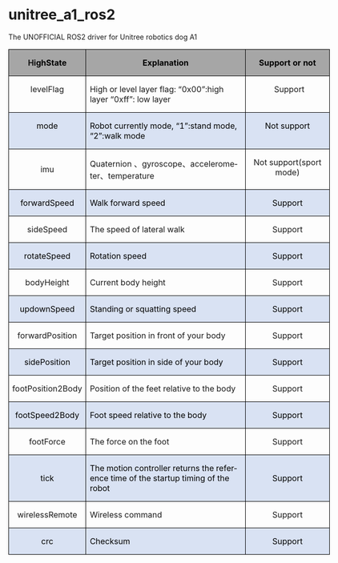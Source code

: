 # unitree_a1_ros2
The UNOFFICIAL ROS2 driver for Unitree robotics dog A1

<table class="MsoTableGrid" border="1" cellspacing="0" cellpadding="0" width="643" style="width:17.0cm;margin-left:-.25pt;border-collapse:collapse;border:none;
 mso-border-alt:solid windowtext .5pt;mso-yfti-tbllook:1184;mso-padding-alt:
 0cm 5.4pt 0cm 5.4pt">
 <tbody><tr style="mso-yfti-irow:0;mso-yfti-firstrow:yes">
  <td width="123" valign="top" style="width:92.15pt;border:solid windowtext 1.0pt;
  mso-border-alt:solid windowtext .5pt;background:#A6A6A6;mso-background-themecolor:
  background1;mso-background-themeshade:166;padding:0cm 5.4pt 0cm 5.4pt">
  <p class="MsoNormal" align="center" style="text-align:center"><span class="SpellE"><b><span lang="EN-US">H<span style="color:black;mso-color-alt:windowtext">ighState</span></span></b></span><b><span lang="EN-US"><o:p></o:p></span></b></p>
  </td>
  <td width="350" valign="top" style="width:262.25pt;border:solid windowtext 1.0pt;
  border-left:none;mso-border-left-alt:solid windowtext .5pt;mso-border-alt:
  solid windowtext .5pt;background:#A6A6A6;mso-background-themecolor:background1;
  mso-background-themeshade:166;padding:0cm 5.4pt 0cm 5.4pt">
  <p class="MsoNormal" align="center" style="text-align:center"><b><span lang="EN-US" style="color:black;mso-color-alt:windowtext">Explanation</span><span lang="EN-US"><o:p></o:p></span></b></p>
  </td>
  <td width="170" valign="top" style="width:127.55pt;border:solid windowtext 1.0pt;
  border-left:none;mso-border-left-alt:solid windowtext .5pt;mso-border-alt:
  solid windowtext .5pt;background:#A6A6A6;mso-background-themecolor:background1;
  mso-background-themeshade:166;padding:0cm 5.4pt 0cm 5.4pt">
  <p class="MsoNormal" align="center" style="text-align:center"><b><span lang="EN-US" style="color:black;mso-color-alt:windowtext">Support or not</span><span lang="EN-US"><o:p></o:p></span></b></p>
  </td>
 </tr>
 <tr style="mso-yfti-irow:1">
  <td width="123" valign="top" style="width:92.15pt;border:solid windowtext 1.0pt;
  border-top:none;mso-border-top-alt:solid windowtext .5pt;mso-border-alt:solid windowtext .5pt;
  padding:0cm 5.4pt 0cm 5.4pt">
  <p class="MsoNormal" align="center" style="text-align:center"><span class="SpellE"><span lang="EN-US">levelFlag</span></span><span lang="EN-US"><o:p></o:p></span></p>
  </td>
  <td width="350" valign="top" style="width:262.25pt;border-top:none;border-left:
  none;border-bottom:solid windowtext 1.0pt;border-right:solid windowtext 1.0pt;
  mso-border-top-alt:solid windowtext .5pt;mso-border-left-alt:solid windowtext .5pt;
  mso-border-alt:solid windowtext .5pt;padding:0cm 5.4pt 0cm 5.4pt">
  <p class="MsoNormal"><span lang="EN-US">High or level layer flag: “0x00<span class="GramE">”:high</span> layer “0xff”: low layer<o:p></o:p></span></p>
  </td>
  <td width="170" valign="top" style="width:127.55pt;border-top:none;border-left:
  none;border-bottom:solid windowtext 1.0pt;border-right:solid windowtext 1.0pt;
  mso-border-top-alt:solid windowtext .5pt;mso-border-left-alt:solid windowtext .5pt;
  mso-border-alt:solid windowtext .5pt;padding:0cm 5.4pt 0cm 5.4pt">
  <p class="MsoNormal" align="center" style="text-align:center;text-indent:5.25pt;
  mso-char-indent-count:.5"><span lang="EN-US">Support<o:p></o:p></span></p>
  </td>
 </tr>
 <tr style="mso-yfti-irow:2;height:17.0pt">
  <td width="123" valign="top" style="width:92.15pt;border:solid windowtext 1.0pt;
  border-top:none;mso-border-top-alt:solid windowtext .5pt;mso-border-alt:solid windowtext .5pt;
  background:#D9E2F3;mso-background-themecolor:accent1;mso-background-themetint:
  51;padding:0cm 5.4pt 0cm 5.4pt;height:17.0pt">
  <p class="MsoNormal" align="center" style="text-align:center"><span lang="EN-US" style="color:black;mso-color-alt:windowtext">mode</span><span lang="EN-US"><o:p></o:p></span></p>
  </td>
  <td width="350" valign="top" style="width:262.25pt;border-top:none;border-left:
  none;border-bottom:solid windowtext 1.0pt;border-right:solid windowtext 1.0pt;
  mso-border-top-alt:solid windowtext .5pt;mso-border-left-alt:solid windowtext .5pt;
  mso-border-alt:solid windowtext .5pt;background:#D9E2F3;mso-background-themecolor:
  accent1;mso-background-themetint:51;padding:0cm 5.4pt 0cm 5.4pt;height:17.0pt">
  <p class="MsoNormal"><span lang="EN-US" style="color:black;mso-color-alt:windowtext">Robot
  currently mode, “1<span class="GramE">”:stand</span> mode, “2”:walk mode</span><span lang="EN-US"><o:p></o:p></span></p>
  </td>
  <td width="170" valign="top" style="width:127.55pt;border-top:none;border-left:
  none;border-bottom:solid windowtext 1.0pt;border-right:solid windowtext 1.0pt;
  mso-border-top-alt:solid windowtext .5pt;mso-border-left-alt:solid windowtext .5pt;
  mso-border-alt:solid windowtext .5pt;background:#D9E2F3;mso-background-themecolor:
  accent1;mso-background-themetint:51;padding:0cm 5.4pt 0cm 5.4pt;height:17.0pt">
  <p class="MsoNormal" align="center" style="text-align:center"><span lang="EN-US" style="color:black;mso-color-alt:windowtext">Not support</span><span lang="EN-US"><o:p></o:p></span></p>
  </td>
 </tr>
 <tr style="mso-yfti-irow:3">
  <td width="123" style="width:92.15pt;border:solid windowtext 1.0pt;border-top:
  none;mso-border-top-alt:solid windowtext .5pt;mso-border-alt:solid windowtext .5pt;
  padding:0cm 5.4pt 0cm 5.4pt">
  <p class="MsoNormal" align="center" style="text-align:center"><span class="SpellE"><span lang="EN-US">imu</span></span><span lang="EN-US"><o:p></o:p></span></p>
  </td>
  <td width="350" valign="top" style="width:262.25pt;border-top:none;border-left:
  none;border-bottom:solid windowtext 1.0pt;border-right:solid windowtext 1.0pt;
  mso-border-top-alt:solid windowtext .5pt;mso-border-left-alt:solid windowtext .5pt;
  mso-border-alt:solid windowtext .5pt;padding:0cm 5.4pt 0cm 5.4pt">
  <p class="MsoNormal"><span lang="EN-US">Quaternion </span>、<span lang="EN-US">gyroscope</span>、<span lang="EN-US">accelerometer</span>、<span lang="EN-US">temperature<o:p></o:p></span></p>
  </td>
  <td width="170" valign="top" style="width:127.55pt;border-top:none;border-left:
  none;border-bottom:solid windowtext 1.0pt;border-right:solid windowtext 1.0pt;
  mso-border-top-alt:solid windowtext .5pt;mso-border-left-alt:solid windowtext .5pt;
  mso-border-alt:solid windowtext .5pt;padding:0cm 5.4pt 0cm 5.4pt">
  <p class="MsoNormal" align="center" style="text-align:center"><span lang="EN-US">Not
  <span class="GramE">support(</span>sport mode)<o:p></o:p></span></p>
  </td>
 </tr>
 <tr style="mso-yfti-irow:4">
  <td width="123" valign="top" style="width:92.15pt;border:solid windowtext 1.0pt;
  border-top:none;mso-border-top-alt:solid windowtext .5pt;mso-border-alt:solid windowtext .5pt;
  background:#D9E2F3;mso-background-themecolor:accent1;mso-background-themetint:
  51;padding:0cm 5.4pt 0cm 5.4pt">
  <p class="MsoNormal" align="center" style="text-align:center"><span class="SpellE"><span lang="EN-US" style="color:black;mso-color-alt:windowtext">forwardSpeed</span></span><span lang="EN-US"><o:p></o:p></span></p>
  </td>
  <td width="350" valign="top" style="width:262.25pt;border-top:none;border-left:
  none;border-bottom:solid windowtext 1.0pt;border-right:solid windowtext 1.0pt;
  mso-border-top-alt:solid windowtext .5pt;mso-border-left-alt:solid windowtext .5pt;
  mso-border-alt:solid windowtext .5pt;background:#D9E2F3;mso-background-themecolor:
  accent1;mso-background-themetint:51;padding:0cm 5.4pt 0cm 5.4pt">
  <p class="MsoNormal"><span lang="EN-US" style="color:black;mso-color-alt:windowtext">Walk
  forward speed</span><span lang="EN-US"><o:p></o:p></span></p>
  </td>
  <td width="170" valign="top" style="width:127.55pt;border-top:none;border-left:
  none;border-bottom:solid windowtext 1.0pt;border-right:solid windowtext 1.0pt;
  mso-border-top-alt:solid windowtext .5pt;mso-border-left-alt:solid windowtext .5pt;
  mso-border-alt:solid windowtext .5pt;background:#D9E2F3;mso-background-themecolor:
  accent1;mso-background-themetint:51;padding:0cm 5.4pt 0cm 5.4pt">
  <p class="MsoNormal" align="center" style="text-align:center"><span lang="EN-US" style="color:black;mso-color-alt:windowtext">Support</span><span lang="EN-US"><o:p></o:p></span></p>
  </td>
 </tr>
 <tr style="mso-yfti-irow:5">
  <td width="123" valign="top" style="width:92.15pt;border:solid windowtext 1.0pt;
  border-top:none;mso-border-top-alt:solid windowtext .5pt;mso-border-alt:solid windowtext .5pt;
  padding:0cm 5.4pt 0cm 5.4pt">
  <p class="MsoNormal" align="center" style="text-align:center"><span class="SpellE"><span lang="EN-US">sideSpeed</span></span><span lang="EN-US"><o:p></o:p></span></p>
  </td>
  <td width="350" valign="top" style="width:262.25pt;border-top:none;border-left:
  none;border-bottom:solid windowtext 1.0pt;border-right:solid windowtext 1.0pt;
  mso-border-top-alt:solid windowtext .5pt;mso-border-left-alt:solid windowtext .5pt;
  mso-border-alt:solid windowtext .5pt;padding:0cm 5.4pt 0cm 5.4pt">
  <p class="MsoNormal"><span lang="EN-US">The speed of lateral walk<o:p></o:p></span></p>
  </td>
  <td width="170" valign="top" style="width:127.55pt;border-top:none;border-left:
  none;border-bottom:solid windowtext 1.0pt;border-right:solid windowtext 1.0pt;
  mso-border-top-alt:solid windowtext .5pt;mso-border-left-alt:solid windowtext .5pt;
  mso-border-alt:solid windowtext .5pt;padding:0cm 5.4pt 0cm 5.4pt">
  <p class="MsoNormal" align="center" style="text-align:center"><span lang="EN-US">Support<o:p></o:p></span></p>
  </td>
 </tr>
 <tr style="mso-yfti-irow:6">
  <td width="123" valign="top" style="width:92.15pt;border:solid windowtext 1.0pt;
  border-top:none;mso-border-top-alt:solid windowtext .5pt;mso-border-alt:solid windowtext .5pt;
  background:#D9E2F3;mso-background-themecolor:accent1;mso-background-themetint:
  51;padding:0cm 5.4pt 0cm 5.4pt">
  <p class="MsoNormal" align="center" style="text-align:center"><span class="SpellE"><span lang="EN-US" style="color:black;mso-color-alt:windowtext">rotateSpeed</span></span><span lang="EN-US"><o:p></o:p></span></p>
  </td>
  <td width="350" valign="top" style="width:262.25pt;border-top:none;border-left:
  none;border-bottom:solid windowtext 1.0pt;border-right:solid windowtext 1.0pt;
  mso-border-top-alt:solid windowtext .5pt;mso-border-left-alt:solid windowtext .5pt;
  mso-border-alt:solid windowtext .5pt;background:#D9E2F3;mso-background-themecolor:
  accent1;mso-background-themetint:51;padding:0cm 5.4pt 0cm 5.4pt">
  <p class="MsoNormal"><span lang="EN-US" style="color:black;mso-color-alt:windowtext">Rotation
  speed</span><span lang="EN-US"><o:p></o:p></span></p>
  </td>
  <td width="170" valign="top" style="width:127.55pt;border-top:none;border-left:
  none;border-bottom:solid windowtext 1.0pt;border-right:solid windowtext 1.0pt;
  mso-border-top-alt:solid windowtext .5pt;mso-border-left-alt:solid windowtext .5pt;
  mso-border-alt:solid windowtext .5pt;background:#D9E2F3;mso-background-themecolor:
  accent1;mso-background-themetint:51;padding:0cm 5.4pt 0cm 5.4pt">
  <p class="MsoNormal" align="center" style="text-align:center"><span lang="EN-US" style="color:black;mso-color-alt:windowtext">Support</span><span lang="EN-US"><o:p></o:p></span></p>
  </td>
 </tr>
 <tr style="mso-yfti-irow:7">
  <td width="123" valign="top" style="width:92.15pt;border:solid windowtext 1.0pt;
  border-top:none;mso-border-top-alt:solid windowtext .5pt;mso-border-alt:solid windowtext .5pt;
  padding:0cm 5.4pt 0cm 5.4pt">
  <p class="MsoNormal" align="center" style="text-align:center"><span class="SpellE"><span lang="EN-US">bodyHeight</span></span><span lang="EN-US"><o:p></o:p></span></p>
  </td>
  <td width="350" valign="top" style="width:262.25pt;border-top:none;border-left:
  none;border-bottom:solid windowtext 1.0pt;border-right:solid windowtext 1.0pt;
  mso-border-top-alt:solid windowtext .5pt;mso-border-left-alt:solid windowtext .5pt;
  mso-border-alt:solid windowtext .5pt;padding:0cm 5.4pt 0cm 5.4pt">
  <p class="MsoNormal"><span lang="EN-US">Current body height<o:p></o:p></span></p>
  </td>
  <td width="170" valign="top" style="width:127.55pt;border-top:none;border-left:
  none;border-bottom:solid windowtext 1.0pt;border-right:solid windowtext 1.0pt;
  mso-border-top-alt:solid windowtext .5pt;mso-border-left-alt:solid windowtext .5pt;
  mso-border-alt:solid windowtext .5pt;padding:0cm 5.4pt 0cm 5.4pt">
  <p class="MsoNormal" align="center" style="text-align:center"><span lang="EN-US">Support<o:p></o:p></span></p>
  </td>
 </tr>
 <tr style="mso-yfti-irow:8">
  <td width="123" valign="top" style="width:92.15pt;border:solid windowtext 1.0pt;
  border-top:none;mso-border-top-alt:solid windowtext .5pt;mso-border-alt:solid windowtext .5pt;
  background:#D9E2F3;mso-background-themecolor:accent1;mso-background-themetint:
  51;padding:0cm 5.4pt 0cm 5.4pt">
  <p class="MsoNormal" align="center" style="text-align:center"><span class="SpellE"><span lang="EN-US" style="color:black;mso-color-alt:windowtext">updownSpeed</span></span><span lang="EN-US"><o:p></o:p></span></p>
  </td>
  <td width="350" valign="top" style="width:262.25pt;border-top:none;border-left:
  none;border-bottom:solid windowtext 1.0pt;border-right:solid windowtext 1.0pt;
  mso-border-top-alt:solid windowtext .5pt;mso-border-left-alt:solid windowtext .5pt;
  mso-border-alt:solid windowtext .5pt;background:#D9E2F3;mso-background-themecolor:
  accent1;mso-background-themetint:51;padding:0cm 5.4pt 0cm 5.4pt">
  <p class="MsoNormal"><span lang="EN-US" style="color:black;mso-color-alt:windowtext">Standing
  or squatting speed</span><span lang="EN-US"><o:p></o:p></span></p>
  </td>
  <td width="170" valign="top" style="width:127.55pt;border-top:none;border-left:
  none;border-bottom:solid windowtext 1.0pt;border-right:solid windowtext 1.0pt;
  mso-border-top-alt:solid windowtext .5pt;mso-border-left-alt:solid windowtext .5pt;
  mso-border-alt:solid windowtext .5pt;background:#D9E2F3;mso-background-themecolor:
  accent1;mso-background-themetint:51;padding:0cm 5.4pt 0cm 5.4pt">
  <p class="MsoNormal" align="center" style="text-align:center"><span lang="EN-US" style="color:black;mso-color-alt:windowtext">Support</span><span lang="EN-US"><o:p></o:p></span></p>
  </td>
 </tr>
 <tr style="mso-yfti-irow:9">
  <td width="123" valign="top" style="width:92.15pt;border:solid windowtext 1.0pt;
  border-top:none;mso-border-top-alt:solid windowtext .5pt;mso-border-alt:solid windowtext .5pt;
  padding:0cm 5.4pt 0cm 5.4pt">
  <p class="MsoNormal" align="center" style="text-align:center"><span class="SpellE"><span lang="EN-US">forwardPosition</span></span><span lang="EN-US"><o:p></o:p></span></p>
  </td>
  <td width="350" valign="top" style="width:262.25pt;border-top:none;border-left:
  none;border-bottom:solid windowtext 1.0pt;border-right:solid windowtext 1.0pt;
  mso-border-top-alt:solid windowtext .5pt;mso-border-left-alt:solid windowtext .5pt;
  mso-border-alt:solid windowtext .5pt;padding:0cm 5.4pt 0cm 5.4pt">
  <p class="MsoNormal"><span lang="EN-US">Target position in front of your body<o:p></o:p></span></p>
  </td>
  <td width="170" valign="top" style="width:127.55pt;border-top:none;border-left:
  none;border-bottom:solid windowtext 1.0pt;border-right:solid windowtext 1.0pt;
  mso-border-top-alt:solid windowtext .5pt;mso-border-left-alt:solid windowtext .5pt;
  mso-border-alt:solid windowtext .5pt;padding:0cm 5.4pt 0cm 5.4pt">
  <p class="MsoNormal" align="center" style="text-align:center"><span lang="EN-US">Support<o:p></o:p></span></p>
  </td>
 </tr>
 <tr style="mso-yfti-irow:10">
  <td width="123" valign="top" style="width:92.15pt;border:solid windowtext 1.0pt;
  border-top:none;mso-border-top-alt:solid windowtext .5pt;mso-border-alt:solid windowtext .5pt;
  background:#D9E2F3;mso-background-themecolor:accent1;mso-background-themetint:
  51;padding:0cm 5.4pt 0cm 5.4pt">
  <p class="MsoNormal" align="center" style="text-align:center"><span class="SpellE"><span lang="EN-US" style="color:black;mso-color-alt:windowtext">sidePosition</span></span><span lang="EN-US"><o:p></o:p></span></p>
  </td>
  <td width="350" valign="top" style="width:262.25pt;border-top:none;border-left:
  none;border-bottom:solid windowtext 1.0pt;border-right:solid windowtext 1.0pt;
  mso-border-top-alt:solid windowtext .5pt;mso-border-left-alt:solid windowtext .5pt;
  mso-border-alt:solid windowtext .5pt;background:#D9E2F3;mso-background-themecolor:
  accent1;mso-background-themetint:51;padding:0cm 5.4pt 0cm 5.4pt">
  <p class="MsoNormal"><span lang="EN-US" style="color:black;mso-color-alt:windowtext">Target
  position in side of your body</span><span lang="EN-US"><o:p></o:p></span></p>
  </td>
  <td width="170" valign="top" style="width:127.55pt;border-top:none;border-left:
  none;border-bottom:solid windowtext 1.0pt;border-right:solid windowtext 1.0pt;
  mso-border-top-alt:solid windowtext .5pt;mso-border-left-alt:solid windowtext .5pt;
  mso-border-alt:solid windowtext .5pt;background:#D9E2F3;mso-background-themecolor:
  accent1;mso-background-themetint:51;padding:0cm 5.4pt 0cm 5.4pt">
  <p class="MsoNormal" align="center" style="text-align:center"><span lang="EN-US" style="color:black;mso-color-alt:windowtext">Support</span><span lang="EN-US"><o:p></o:p></span></p>
  </td>
 </tr>
 <tr style="mso-yfti-irow:11">
  <td width="123" valign="top" style="width:92.15pt;border:solid windowtext 1.0pt;
  border-top:none;mso-border-top-alt:solid windowtext .5pt;mso-border-alt:solid windowtext .5pt;
  padding:0cm 5.4pt 0cm 5.4pt">
  <p class="MsoNormal" align="center" style="text-align:center"><span lang="EN-US">footPosition2Body<o:p></o:p></span></p>
  </td>
  <td width="350" valign="top" style="width:262.25pt;border-top:none;border-left:
  none;border-bottom:solid windowtext 1.0pt;border-right:solid windowtext 1.0pt;
  mso-border-top-alt:solid windowtext .5pt;mso-border-left-alt:solid windowtext .5pt;
  mso-border-alt:solid windowtext .5pt;padding:0cm 5.4pt 0cm 5.4pt">
  <p class="MsoNormal"><span lang="EN-US">Position of the feet relative to the body<o:p></o:p></span></p>
  </td>
  <td width="170" valign="top" style="width:127.55pt;border-top:none;border-left:
  none;border-bottom:solid windowtext 1.0pt;border-right:solid windowtext 1.0pt;
  mso-border-top-alt:solid windowtext .5pt;mso-border-left-alt:solid windowtext .5pt;
  mso-border-alt:solid windowtext .5pt;padding:0cm 5.4pt 0cm 5.4pt">
  <p class="MsoNormal" align="center" style="text-align:center"><span lang="EN-US">Support<o:p></o:p></span></p>
  </td>
 </tr>
 <tr style="mso-yfti-irow:12">
  <td width="123" valign="top" style="width:92.15pt;border:solid windowtext 1.0pt;
  border-top:none;mso-border-top-alt:solid windowtext .5pt;mso-border-alt:solid windowtext .5pt;
  background:#D9E2F3;mso-background-themecolor:accent1;mso-background-themetint:
  51;padding:0cm 5.4pt 0cm 5.4pt">
  <p class="MsoNormal" align="center" style="text-align:center"><span lang="EN-US" style="color:black;mso-color-alt:windowtext">footSpeed2Body</span><span lang="EN-US"><o:p></o:p></span></p>
  </td>
  <td width="350" valign="top" style="width:262.25pt;border-top:none;border-left:
  none;border-bottom:solid windowtext 1.0pt;border-right:solid windowtext 1.0pt;
  mso-border-top-alt:solid windowtext .5pt;mso-border-left-alt:solid windowtext .5pt;
  mso-border-alt:solid windowtext .5pt;background:#D9E2F3;mso-background-themecolor:
  accent1;mso-background-themetint:51;padding:0cm 5.4pt 0cm 5.4pt">
  <p class="MsoNormal"><span lang="EN-US" style="color:black;mso-color-alt:windowtext">Foot
  speed relative to the body</span><span lang="EN-US"><o:p></o:p></span></p>
  </td>
  <td width="170" valign="top" style="width:127.55pt;border-top:none;border-left:
  none;border-bottom:solid windowtext 1.0pt;border-right:solid windowtext 1.0pt;
  mso-border-top-alt:solid windowtext .5pt;mso-border-left-alt:solid windowtext .5pt;
  mso-border-alt:solid windowtext .5pt;background:#D9E2F3;mso-background-themecolor:
  accent1;mso-background-themetint:51;padding:0cm 5.4pt 0cm 5.4pt">
  <p class="MsoNormal" align="center" style="text-align:center"><span lang="EN-US" style="color:black;mso-color-alt:windowtext">Support</span><span lang="EN-US"><o:p></o:p></span></p>
  </td>
 </tr>
 <tr style="mso-yfti-irow:13">
  <td width="123" valign="top" style="width:92.15pt;border:solid windowtext 1.0pt;
  border-top:none;mso-border-top-alt:solid windowtext .5pt;mso-border-alt:solid windowtext .5pt;
  padding:0cm 5.4pt 0cm 5.4pt">
  <p class="MsoNormal" align="center" style="text-align:center"><span class="SpellE"><span lang="EN-US">footForce</span></span><span lang="EN-US"><o:p></o:p></span></p>
  </td>
  <td width="350" valign="top" style="width:262.25pt;border-top:none;border-left:
  none;border-bottom:solid windowtext 1.0pt;border-right:solid windowtext 1.0pt;
  mso-border-top-alt:solid windowtext .5pt;mso-border-left-alt:solid windowtext .5pt;
  mso-border-alt:solid windowtext .5pt;padding:0cm 5.4pt 0cm 5.4pt">
  <p class="MsoNormal"><span lang="EN-US">The force on the foot<o:p></o:p></span></p>
  </td>
  <td width="170" valign="top" style="width:127.55pt;border-top:none;border-left:
  none;border-bottom:solid windowtext 1.0pt;border-right:solid windowtext 1.0pt;
  mso-border-top-alt:solid windowtext .5pt;mso-border-left-alt:solid windowtext .5pt;
  mso-border-alt:solid windowtext .5pt;padding:0cm 5.4pt 0cm 5.4pt">
  <p class="MsoNormal" align="center" style="text-align:center"><span lang="EN-US">Support<o:p></o:p></span></p>
  </td>
 </tr>
 <tr style="mso-yfti-irow:14">
  <td width="123" style="width:92.15pt;border:solid windowtext 1.0pt;border-top:
  none;mso-border-top-alt:solid windowtext .5pt;mso-border-alt:solid windowtext .5pt;
  background:#D9E2F3;mso-background-themecolor:accent1;mso-background-themetint:
  51;padding:0cm 5.4pt 0cm 5.4pt">
  <p class="MsoNormal" align="center" style="text-align:center"><span lang="EN-US" style="color:black;mso-color-alt:windowtext">tick</span><span lang="EN-US"><o:p></o:p></span></p>
  </td>
  <td width="350" valign="top" style="width:262.25pt;border-top:none;border-left:
  none;border-bottom:solid windowtext 1.0pt;border-right:solid windowtext 1.0pt;
  mso-border-top-alt:solid windowtext .5pt;mso-border-left-alt:solid windowtext .5pt;
  mso-border-alt:solid windowtext .5pt;background:#D9E2F3;mso-background-themecolor:
  accent1;mso-background-themetint:51;padding:0cm 5.4pt 0cm 5.4pt">
  <p class="MsoNormal"><span lang="EN-US" style="color:black;mso-color-alt:windowtext">The
  motion controller returns the reference time of the startup timing of the
  robot</span><span lang="EN-US"><o:p></o:p></span></p>
  </td>
  <td width="170" style="width:127.55pt;border-top:none;border-left:none;
  border-bottom:solid windowtext 1.0pt;border-right:solid windowtext 1.0pt;
  mso-border-top-alt:solid windowtext .5pt;mso-border-left-alt:solid windowtext .5pt;
  mso-border-alt:solid windowtext .5pt;background:#D9E2F3;mso-background-themecolor:
  accent1;mso-background-themetint:51;padding:0cm 5.4pt 0cm 5.4pt">
  <p class="MsoNormal" align="center" style="text-align:center"><span lang="EN-US" style="color:black;mso-color-alt:windowtext">Support</span><span lang="EN-US"><o:p></o:p></span></p>
  </td>
 </tr>
 <tr style="mso-yfti-irow:15">
  <td width="123" valign="top" style="width:92.15pt;border:solid windowtext 1.0pt;
  border-top:none;mso-border-top-alt:solid windowtext .5pt;mso-border-alt:solid windowtext .5pt;
  padding:0cm 5.4pt 0cm 5.4pt">
  <p class="MsoNormal" align="center" style="text-align:center"><span class="SpellE"><span lang="EN-US">wirelessRemote</span></span><span lang="EN-US"><o:p></o:p></span></p>
  </td>
  <td width="350" valign="top" style="width:262.25pt;border-top:none;border-left:
  none;border-bottom:solid windowtext 1.0pt;border-right:solid windowtext 1.0pt;
  mso-border-top-alt:solid windowtext .5pt;mso-border-left-alt:solid windowtext .5pt;
  mso-border-alt:solid windowtext .5pt;padding:0cm 5.4pt 0cm 5.4pt">
  <p class="MsoNormal"><span lang="EN-US">Wireless command<o:p></o:p></span></p>
  </td>
  <td width="170" valign="top" style="width:127.55pt;border-top:none;border-left:
  none;border-bottom:solid windowtext 1.0pt;border-right:solid windowtext 1.0pt;
  mso-border-top-alt:solid windowtext .5pt;mso-border-left-alt:solid windowtext .5pt;
  mso-border-alt:solid windowtext .5pt;padding:0cm 5.4pt 0cm 5.4pt">
  <p class="MsoNormal" align="center" style="text-align:center"><span lang="EN-US">Support<o:p></o:p></span></p>
  </td>
 </tr>
 <tr style="mso-yfti-irow:16;mso-yfti-lastrow:yes">
  <td width="123" valign="top" style="width:92.15pt;border:solid windowtext 1.0pt;
  border-top:none;mso-border-top-alt:solid windowtext .5pt;mso-border-alt:solid windowtext .5pt;
  background:#D9E2F3;mso-background-themecolor:accent1;mso-background-themetint:
  51;padding:0cm 5.4pt 0cm 5.4pt">
  <p class="MsoNormal" align="center" style="text-align:center"><span class="SpellE"><span lang="EN-US" style="color:black;mso-color-alt:windowtext">crc</span></span><span lang="EN-US"><o:p></o:p></span></p>
  </td>
  <td width="350" valign="top" style="width:262.25pt;border-top:none;border-left:
  none;border-bottom:solid windowtext 1.0pt;border-right:solid windowtext 1.0pt;
  mso-border-top-alt:solid windowtext .5pt;mso-border-left-alt:solid windowtext .5pt;
  mso-border-alt:solid windowtext .5pt;background:#D9E2F3;mso-background-themecolor:
  accent1;mso-background-themetint:51;padding:0cm 5.4pt 0cm 5.4pt">
  <p class="MsoNormal"><span lang="EN-US" style="color:black;mso-color-alt:windowtext">Checksum</span><span lang="EN-US"><o:p></o:p></span></p>
  </td>
  <td width="170" valign="top" style="width:127.55pt;border-top:none;border-left:
  none;border-bottom:solid windowtext 1.0pt;border-right:solid windowtext 1.0pt;
  mso-border-top-alt:solid windowtext .5pt;mso-border-left-alt:solid windowtext .5pt;
  mso-border-alt:solid windowtext .5pt;background:#D9E2F3;mso-background-themecolor:
  accent1;mso-background-themetint:51;padding:0cm 5.4pt 0cm 5.4pt">
  <p class="MsoNormal" align="center" style="text-align:center"><span lang="EN-US" style="color:black;mso-color-alt:windowtext">Support</span><span lang="EN-US"><o:p></o:p></span></p>
  </td>
 </tr>
</tbody></table>
